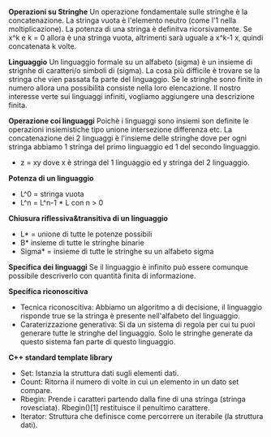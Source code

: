**Operazioni su Stringhe**
Un operazione fondamentale sulle stringhe è la concatenazione. 
La stringa vuota è l'elemento neutro (come l'1 nella moltiplicazione).
La potenza di una stringa è definitva ricorsivamente. Se x^k e k = 0 allora è una stringa vuota, altrimenti sarà uguale a x^k-1 x, quindi concatenata k volte.

**Linguaggio**
Un linguaggio formale su un alfabeto (sigma) è un insieme di strignhe di caratteri/o simboli di (sigma). La cosa più difficile è trovare se la stringa che vien passata fa parte del linguaggio. Se le stringhe sono finite in numero allora una possibilità consiste nella loro elencazione. Il nostro interesse verte sui linguaggi infiniti, vogliamo aggiungere una descrizione finita.

**Operazione coi linguaggi**
Poichè i linguaggi sono insiemi son definite le operazioni insiemistiche tipo unione intersezione differenza etc. La concatenazione dei 2 linguaggi è l'insieme delle stringhe dove per ogni stringa abbiamo 1 stringa del primo linguaggio ed 1 del secondo linguaggio.
- z = xy dove x è stringa del 1 linguaggio ed y stringa del 2 linguaggio.

**Potenza di un linguaggio**
- L^0 = stringa vuota
- L^n = L^n-1 * L con n > 0

**Chiusura riflessiva&transitiva di un linguaggio**
- L* = unione di tutte le potenze possibili
- B* insieme di tutte le stringhe binarie
- Sigma* = insieme di tutte le stringhe su un alfabeto sigma

**Specifica dei linguaggi**
Se il linguaggio è infinito può essere comunque possibile descriverlo con quantità finita di informazione.

**Specifica riconoscitiva**
- Tecnica riconoscitiva: Abbiamo un algoritmo a di decisione, il linguaggio risponde true se la stringa è presente nell'alfabeto del linguaggio.
- Caraterizzazione generativa: Si da un sistema di regola per cui tu puoi generare tutte le stringhe del linguaggio. Solo le stringhe generate da questo sistema fan parte di questo linguaggio.

**C++ standard template library**
- Set: Istanzia la struttura dati sugli elementi dati.
- Count: Ritorna il numero di volte in cui un elemento in un dato set compare.
- Rbegin: Prende i caratteri partendo dalla fine di una stringa (stringa rovesciata). Rbegin()[1] restituisce il penultimo carattere.
- Iterator: Struttura che definisce come percorrere un iterabile (la struttura dati).
